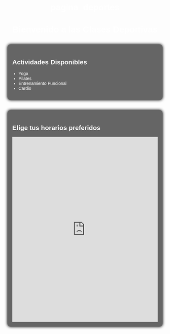 # pagina_deportes
<html lang="es">
<head>
  <meta charset="UTF-8">
  <meta name="viewport" content="width=device-width, initial-scale=1">
  <title>Clases Deportivas</title>
  <style>
    body {
      font-family: Arial, sans-serif;
      padding: 2rem;
      margin: 0;
      background-image: url('https://images.unsplash.com/photo-1517649763962-0c623066013b?auto=format&fit=crop&w=1350&q=80');
      background-size: cover;
      background-position: center;
      background-repeat: no-repeat;
      color: #fff;
    }
    h1 {
      text-align: center;
      color: #fff;
    }
    .clases, .formulario {
      margin: 2rem 0;
      padding: 1rem;
      background: rgba(0, 0, 0, 0.6);
      border-radius: 10px;
      box-shadow: 0 0 10px #000;
    }
    iframe {
      width: 100%;
      height: 600px;
      border: none;
    }
    ul {
      list-style: square;
      padding-left: 20px;
    }
  </style>
</head>
<body>

  <h1>Bienvenido a las Clases Deportivas</h1>

  <div class="clases">
    <h2>Actividades Disponibles</h2>
    <ul>
      <li>Yoga</li>
      <li>Pilates</li>
      <li>Entrenamiento Funcional</li>
      <li>Cardio</li>
    </ul>
  </div>

  <div class="formulario">
    <h2>Elige tus horarios preferidos</h2>
    <iframe src="https://docs.google.com/forms/d/e/1FAIpQLSeywlxgRpH9628STTX6_0vpyEQXHLpTz9oGc9Necntl1Ppq_A/viewform?usp=header" loading="lazy">Cargando…</iframe>
  </div>

</body>
</html>
